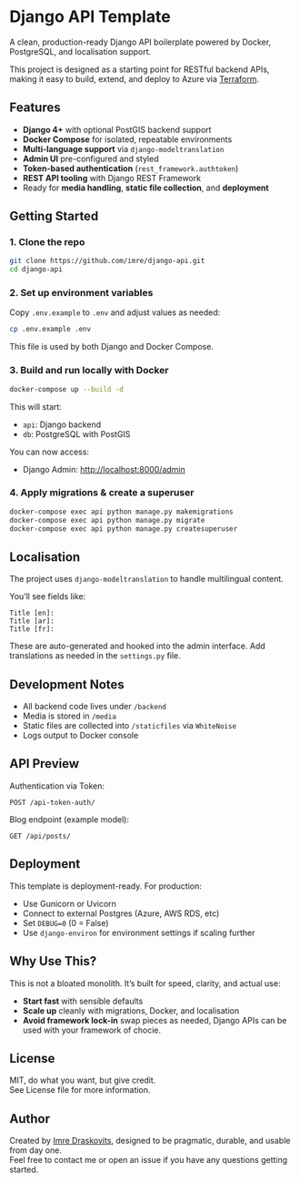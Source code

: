 # Django API Template

A clean, production-ready Django API boilerplate powered by Docker, PostgreSQL, and localisation support.

This project is designed as a starting point for RESTful backend APIs, making it easy to build, extend, and deploy to Azure via [Terraform](https://developer.hashicorp.com/terraform).

## Features

- **Django 4+** with optional PostGIS backend support
- **Docker Compose** for isolated, repeatable environments
- **Multi-language support** via `django-modeltranslation`
- **Admin UI** pre-configured and styled
- **Token-based authentication** (`rest_framework.authtoken`)
- **REST API tooling** with Django REST Framework
- Ready for **media handling**, **static file collection**, and **deployment**

## Getting Started

### 1. Clone the repo

```bash
git clone https://github.com/imre/django-api.git
cd django-api
````

### 2. Set up environment variables

Copy `.env.example` to `.env` and adjust values as needed:

```bash
cp .env.example .env
```

This file is used by both Django and Docker Compose.

### 3. Build and run locally with Docker

```bash
docker-compose up --build -d
```

This will start:

* `api`: Django backend
* `db`: PostgreSQL with PostGIS

You can now access:

* Django Admin: [http://localhost:8000/admin](http://localhost:8000/admin)

### 4. Apply migrations & create a superuser

```bash
docker-compose exec api python manage.py makemigrations
docker-compose exec api python manage.py migrate
docker-compose exec api python manage.py createsuperuser
```

## Localisation

The project uses `django-modeltranslation` to handle multilingual content.

You’ll see fields like:

```
Title [en]:
Title [ar]:
Title [fr]:
```

These are auto-generated and hooked into the admin interface. Add translations as needed in the `settings.py` file.

## Development Notes

* All backend code lives under `/backend`
* Media is stored in `/media`
* Static files are collected into `/staticfiles` via `WhiteNoise`
* Logs output to Docker console

## API Preview

Authentication via Token:

```http
POST /api-token-auth/
```

Blog endpoint (example model):

```http
GET /api/posts/
```

## Deployment

This template is deployment-ready. For production:

* Use Gunicorn or Uvicorn
* Connect to external Postgres (Azure, AWS RDS, etc)
* Set `DEBUG=0` (0 = False)
* Use `django-environ` for environment settings if scaling further

## Why Use This?

This is not a bloated monolith. It’s built for speed, clarity, and actual use:

* **Start fast** with sensible defaults
* **Scale up** cleanly with migrations, Docker, and localisation
* **Avoid framework lock-in** swap pieces as needed, Django APIs can be used with your framework of chocie.

## License

MIT, do what you want, but give credit.  
See License file for more information.

## Author

Created by [Imre Draskovits](https://imre.app), designed to be pragmatic, durable, and usable from day one.  
Feel free to contact me or open an issue if you have any questions getting started.   
